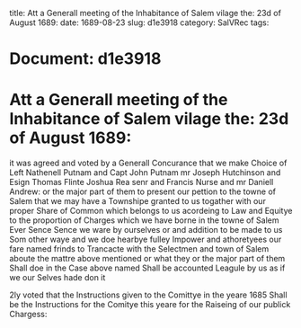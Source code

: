 title: Att a Generall meeting of the Inhabitance of Salem vilage the: 23d of August 1689:
date: 1689-08-23
slug: d1e3918
category: SalVRec
tags: 




# Document: d1e3918


# Att a Generall meeting of the Inhabitance of Salem vilage the: 23d of August 1689:

it was agreed and voted by a Generall Concurance that we make Choice of Left Nathenell Putnam and Capt John Putnam mr Joseph Hutchinson and Esign Thomas Flinte Joshua Rea senr and Francis Nurse and mr Daniell Andrew: or the major part of them to present our pettion to the towne of Salem that we may have a Townshipe granted to us togather with our proper Share of Common which belongs to us acordeing to Law and Equitye to the proportion of Charges which we have borne in the towne of Salem Ever Sence Sence we ware by ourselves or and addition to be made to us Som other waye and we doe hearbye fulley Impower and athoretyees our fare named frinds to Trancacte with the Selectmen and town of Salem aboute the mattre above mentioned or what they or the major part of them Shall doe in the Case above named Shall be accounted Leagule by us as if we our Selves hade don it

2ly voted that the Instructions given to the Comittye in the yeare 1685 Shall be the Instructions for the Comitye this yeare for the Raiseing of our publick Chargess:
